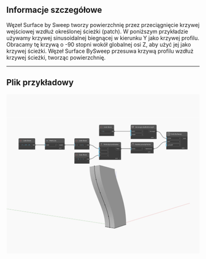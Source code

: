 ## Informacje szczegółowe
Węzeł Surface by Sweep tworzy powierzchnię przez przeciągnięcie krzywej wejściowej wzdłuż określonej ścieżki (patch). W poniższym przykładzie używamy krzywej sinusoidalnej biegnącej w kierunku Y jako krzywej profilu. Obracamy tę krzywą o -90 stopni wokół globalnej osi Z, aby użyć jej jako krzywej ścieżki. Węzeł Surface BySweep przesuwa krzywą profilu wzdłuż krzywej ścieżki, tworząc powierzchnię.
___
## Plik przykładowy

![BySweep](./Autodesk.DesignScript.Geometry.Solid.BySweep_img.jpg)

